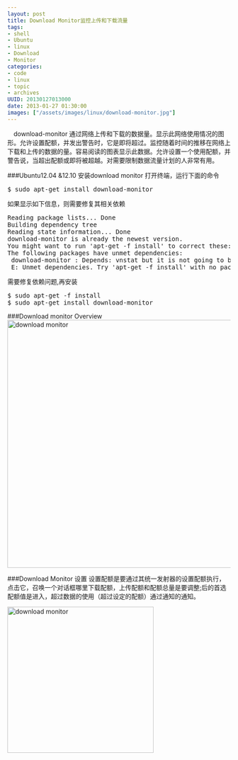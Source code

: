 ```yaml
--- 
layout: post
title: Download Monitor监控上传和下载流量
tags: 
- shell
- Ubuntu
- linux
- Download
- Monitor
categories:
- code
- linux
- topic
- archives
UUID: 20130127013000
date: 2013-01-27 01:30:00
images: ["/assets/images/linux/download-monitor.jpg"]
---
```


   　download-monitor 通过网络上传和下载的数据量。显示此网络使用情况的图形。允许设置配额，并发出警告时，它是即将超过。监控随着时间的推移在网络上下载和上传的数据的量。容易阅读的图表显示此数据。允许设置一个使用配额，并警告说，当超出配额或即将被超越。对需要限制数据流量计划的人非常有用。

###Ubuntu12.04 &12.10 安装download monitor
打开终端，运行下面的命令
<pre id="bash">
$ sudo apt-get install download-monitor
</pre>
如果显示如下信息，则需要修复其相关依赖
<pre id="bash">
Reading package lists... Done
Building dependency tree       
Reading state information... Done
download-monitor is already the newest version.
You might want to run 'apt-get -f install' to correct these:
The following packages have unmet dependencies:
 download-monitor : Depends: vnstat but it is not going to be installed
 E: Unmet dependencies. Try 'apt-get -f install' with no packages (or specify a solution).
</pre>
需要修复依赖问题,再安装
<pre id="bash">
$ sudo apt-get -f install
$ sudo apt-get install download-monitor 
</pre>

###Download monitor  Overview
<a href="{{site.static_url}}/assets/images/linux/download-monitor.jpg" alt="download monitor" rel="prettyPhoto[{{page.UUID}}]">
<img src="{{site.static_url}}/assets/images/linux/download-monitor.jpg" width="560px"  alt="download monitor" />
</a>

###Download Monitor 设置
设置配额是要通过其统一发射器的设置配额执行，点击它，召唤一个对话框哪里下载配额，上传配额和配额总量是要调整;后的首选配额值是进入，超过数据的使用（超过设定的配额）通过通知的通知。

<a href="{{site.static_url}}/assets/images/linux/download-monitor-setting.jpg" alt="download monitor" rel="prettyPhoto[{{page.UUID}}]">
<img src="{{site.static_url}}/assets/images/linux/download-monitor-setting.jpg" width="330px" class="img-center" alt="download monitor" />
</a>


